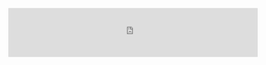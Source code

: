 
<iframe frameBorder="0" frameBorder="0" style="width:100%; height:100px" src="https://kwize.com/quote-of-the-day/embed/&txt=0&font=&color=000000&background=ffffff&fid=success"></iframe>